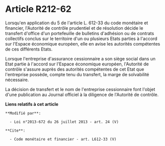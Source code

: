 # Article R212-62

Lorsqu'en application du 5 de l'article L. 612-33 du code monétaire et financier, l'Autorité de contrôle prudentiel et de
résolution décide le transfert d'office d'un portefeuille de bulletins d'adhésion ou de contrats collectifs conclus sur le
territoire d'un ou plusieurs Etats parties à l'accord sur l'Espace économique européen, elle en avise les autorités
compétentes de ces différents Etats. 

Lorsque l'entreprise d'assurance cessionnaire a son siège social dans un Etat partie à l'accord sur l'Espace économique
européen, l'Autorité de contrôle s'assure auprès des autorités compétentes de cet Etat que l'entreprise possède, compte tenu
du transfert, la marge de solvabilité nécessaire. 

La décision de transfert et le nom de l'entreprise cessionnaire font l'objet d'une publication au Journal officiel à la
diligence de l'Autorité de contrôle.

**Liens relatifs à cet article**

	**Modifié par**:

	  - Loi n°2013-672 du 26 juillet 2013 - art. 24 (V)

	**Cite**:

	  - Code monétaire et financier - art. L612-33 (V)
